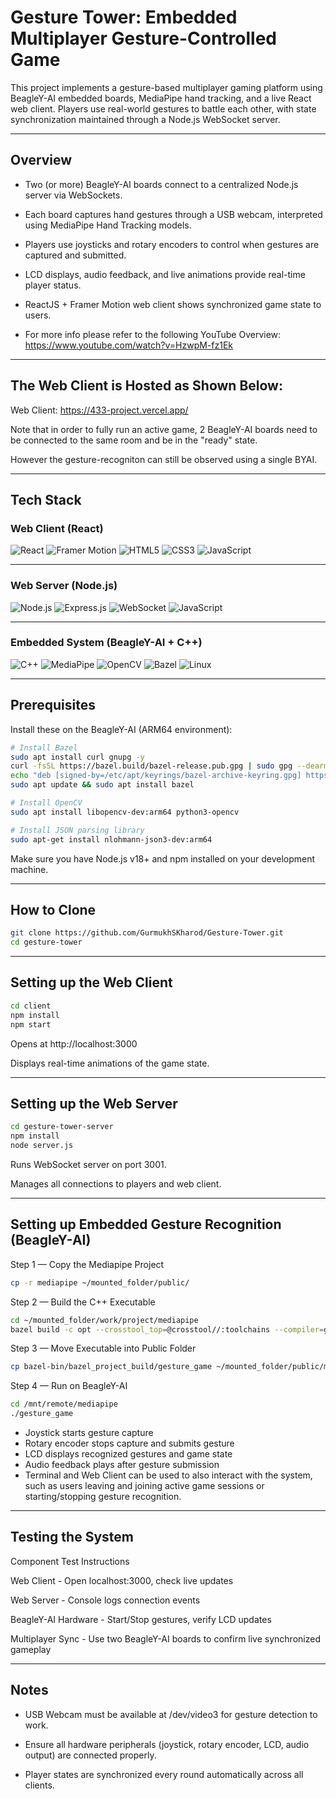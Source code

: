 # Gesture Tower: Embedded Multiplayer Gesture-Controlled Game

This project implements a gesture-based multiplayer gaming platform using BeagleY-AI embedded boards, MediaPipe hand tracking, and a live React web client. Players use real-world gestures to battle each other, with state synchronization maintained through a Node.js WebSocket server.

---

## Overview

- Two (or more) BeagleY-AI boards connect to a centralized Node.js server via WebSockets.
- Each board captures hand gestures through a USB webcam, interpreted using MediaPipe Hand Tracking models.
- Players use joysticks and rotary encoders to control when gestures are captured and submitted.
- LCD displays, audio feedback, and live animations provide real-time player status.
- ReactJS + Framer Motion web client shows synchronized game state to users.

- For more info please refer to the following YouTube Overview: https://www.youtube.com/watch?v=HzwpM-fz1Ek 

---

## The Web Client is Hosted as Shown Below: 

Web Client: https://433-project.vercel.app/ 

Note that in order to fully run an active game, 2 BeagleY-AI boards need to be connected to the same room and be in the "ready" state.

However the gesture-recogniton can still be observed using a single BYAI.

---

## Tech Stack


### Web Client (React)

![React](https://img.shields.io/badge/React-20232A?style=for-the-badge&logo=react&logoColor=61DAFB)
![Framer Motion](https://img.shields.io/badge/Framer%20Motion-0055FF?style=for-the-badge&logo=framer&logoColor=white)
![HTML5](https://img.shields.io/badge/HTML5-E34F26?style=for-the-badge&logo=html5&logoColor=white)
![CSS3](https://img.shields.io/badge/CSS3-1572B6?style=for-the-badge&logo=css3&logoColor=white)
![JavaScript](https://img.shields.io/badge/JavaScript-F7DF1E?style=for-the-badge&logo=javascript&logoColor=black)

---

### Web Server (Node.js)

![Node.js](https://img.shields.io/badge/Node.js-339933?style=for-the-badge&logo=nodedotjs&logoColor=white)
![Express.js](https://img.shields.io/badge/Express.js-000000?style=for-the-badge&logo=express&logoColor=white)
![WebSocket](https://img.shields.io/badge/WebSocket-010101?style=for-the-badge&logo=websocket&logoColor=white)
![JavaScript](https://img.shields.io/badge/JavaScript-F7DF1E?style=for-the-badge&logo=javascript&logoColor=black)

---

### Embedded System (BeagleY-AI + C++)

![C++](https://img.shields.io/badge/C++-00599C?style=for-the-badge&logo=cplusplus&logoColor=white)
![MediaPipe](https://img.shields.io/badge/MediaPipe-4285F4?style=for-the-badge&logo=mediapipe&logoColor=white)
![OpenCV](https://img.shields.io/badge/OpenCV-5C3EE8?style=for-the-badge&logo=opencv&logoColor=white)
![Bazel](https://img.shields.io/badge/Bazel-76D275?style=for-the-badge&logo=bazel&logoColor=white)
![Linux](https://img.shields.io/badge/Linux-FCC624?style=for-the-badge&logo=linux&logoColor=black)

---

## Prerequisites

Install these on the BeagleY-AI (ARM64 environment):

```bash
# Install Bazel
sudo apt install curl gnupg -y
curl -fsSL https://bazel.build/bazel-release.pub.gpg | sudo gpg --dearmor -o /etc/apt/keyrings/bazel-archive-keyring.gpg
echo "deb [signed-by=/etc/apt/keyrings/bazel-archive-keyring.gpg] https://storage.googleapis.com/bazel-apt stable jdk1.8" | sudo tee /etc/apt/sources.list.d/bazel.list
sudo apt update && sudo apt install bazel

# Install OpenCV
sudo apt install libopencv-dev:arm64 python3-opencv

# Install JSON parsing library
sudo apt-get install nlohmann-json3-dev:arm64
```

Make sure you have Node.js v18+ and npm installed on your development machine.

---

## How to Clone

```bash
git clone https://github.com/GurmukhSKharod/Gesture-Tower.git
cd gesture-tower
```

---

## Setting up the Web Client

```bash
cd client
npm install
npm start
```
Opens at http://localhost:3000

Displays real-time animations of the game state.

---

## Setting up the Web Server

```bash
cd gesture-tower-server
npm install
node server.js
```
Runs WebSocket server on port 3001.

Manages all connections to players and web client.

---

## Setting up Embedded Gesture Recognition (BeagleY-AI)

Step 1 — Copy the Mediapipe Project
```bash
cp -r mediapipe ~/mounted_folder/public/
```
Step 2 — Build the C++ Executable
```bash
cd ~/mounted_folder/work/project/mediapipe
bazel build -c opt --crosstool_top=@crosstool//:toolchains --compiler=gcc --cpu=aarch64 --define MEDIAPIPE_DISABLE_GPU=1 //bazel_project_build:gesture_game
```
Step 3 — Move Executable into Public Folder
```bash
cp bazel-bin/bazel_project_build/gesture_game ~/mounted_folder/public/mediapipe/
```
Step 4 — Run on BeagleY-AI
```bash
cd /mnt/remote/mediapipe
./gesture_game
```

 - Joystick starts gesture capture
 - Rotary encoder stops capture and submits gesture
 - LCD displays recognized gestures and game state
 - Audio feedback plays after gesture submission
 - Terminal and Web Client can be used to also interact with the system, such as users leaving and joining active game sessions or starting/stopping gesture recognition.

---

## Testing the System

Component	            Test Instructions

Web Client	            - Open localhost:3000, check live updates

Web Server	            - Console logs connection events

BeagleY-AI Hardware	    - Start/Stop gestures, verify LCD updates

Multiplayer Sync	    - Use two BeagleY-AI boards to confirm live synchronized gameplay

---

## Notes

 - USB Webcam must be available at /dev/video3 for gesture detection to work.

 - Ensure all hardware peripherals (joystick, rotary encoder, LCD, audio output) are connected properly.

 - Player states are synchronized every round automatically across all clients.